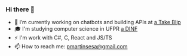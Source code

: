 ### Hi there 👋
- 🔭 I’m currently working on chatbots and building APIs at [a Take Blip](https://github.com/takenet)
- 🎓 I'm studying computer science in UFPR [a DINF](https://web.inf.ufpr.br/dinf/)
- ⚡ I'm work with C#, C, React and JS/TS
- 📫 How to reach me: pmartinsesa@gmail.com
<!--
**pmartinsesa/pmartinsesa** is a ✨ _special_ ✨ repository because its `README.md` (this file) appears on your GitHub profile.

Here are some ideas to get you started:

- 🌱 I’m currently learning ...
- 👯 I’m looking to collaborate on ...
- 🤔 I’m looking for help with ...
- 💬 Ask me about ...
- 📫 How to reach me: ...
- 😄 Pronouns: ...
- ⚡ Fun fact: ...
-->
